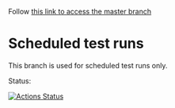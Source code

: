 Follow [this link to access the master branch](//github.com/SolaceDev/pubsubplus-kubernetes-quickstart/tree/master)

# Scheduled test runs

This branch is used for scheduled test runs only.

Status:

[![Actions Status](https://github.com/SolaceDev/pubsubplus-kubernetes-quickstart/workflows/daily-sanity-master/badge.svg?event=schedule)](https://github.com/SolaceDev/pubsubplus-kubernetes-quickstart/actions?query=workflow%3Adaily-sanity-master)
